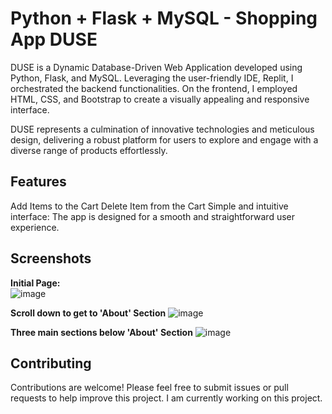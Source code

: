 # Python + Flask + MySQL - Shopping App DUSE
DUSE is a Dynamic Database-Driven Web Application developed using Python, Flask, and MySQL. Leveraging the user-friendly IDE, Replit, I orchestrated the backend functionalities. On the frontend, I employed HTML, CSS, and Bootstrap to create a visually appealing and responsive interface.

DUSE represents a culmination of innovative technologies and meticulous design, delivering a robust platform for users to explore and engage with a diverse range of products effortlessly.

## Features
Add Items to the Cart
Delete Item from the Cart
Simple and intuitive interface: The app is designed for a smooth and straightforward user experience.

## Screenshots
**Initial Page:**<br>
![image](https://github.com/mrumayi20/shopping-app-website/assets/53402543/79be8a8e-80f2-41ef-98da-b8a35b7917c8)

**Scroll down to get to 'About' Section**
![image](https://github.com/mrumayi20/shopping-app-website/assets/53402543/6c4fecd2-6a7a-4a1c-b041-73676d7be1b8)

**Three main sections below 'About' Section**
![image](https://github.com/mrumayi20/shopping-app-website/assets/53402543/8d869588-0db6-4528-9692-c264e79a36c8)


## Contributing
Contributions are welcome! Please feel free to submit issues or pull requests to help improve this project. I am currently working on this project. 
